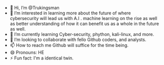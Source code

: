 - 👋 Hi, I’m @Trukingsman
- 👀 I’m interested in learning more about the future of where cybersecurity will lead us with A.I . machine learning on the rise as well as better understanding of how it can benefit us as a whole in the future as well. 
- 🌱 I’m currently learning Cyber-security, phython, kali-linux, and more.
- 💞️ I’m looking to collaborate with fello Github coders, and analysts. 
- 📫 How to reach me Github will suffice for the time being. 
- 😄 Pronouns: HE
- ⚡ Fun fact: I'm a identical twin.

<!---
Trukingsman/Trukingsman is a ✨ special ✨ repository because its `README.md` (this file) appears on your GitHub profile.
You can click the Preview link to take a look at your changes.
--->
